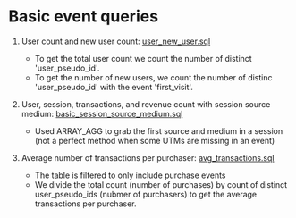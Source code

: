 # Basic event queries

1. User count and new user count: [user_new_user.sql](user_new_user.sql)
   - To get the total user count we count the number of distinct 'user_pseudo_id'.
   - To get the number of new users, we count the number of distinc 'user_pseudo_id' with the event 'first_visit'.

2. User, session, transactions, and revenue count with session source medium: [basic_session_source_medium.sql](basic_session_source_medium.sql)
   - Used ARRAY_AGG to grab the first source and medium in a session (not a perfect method when some UTMs are missing in an event)

4. Average number of transactions per purchaser: [avg_transactions.sql](avg_transactions.sql)
   - The table is filtered to only include purchase events
   - We divide the total count (number of purchases) by count of distinct user_pseudo_ids (nubmer of purchasers) to get the average transactions per purchaser.
